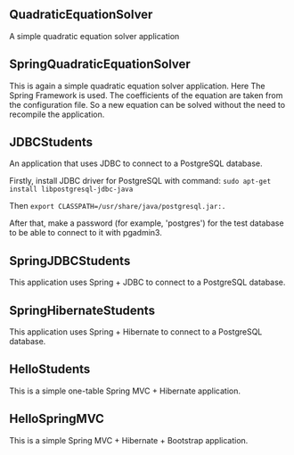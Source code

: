 ## QuadraticEquationSolver
A simple quadratic equation solver application

## SpringQuadraticEquationSolver
This is again a simple quadratic equation solver application. Here The Spring Framework is used. The coefficients of the equation are taken from the configuration file. So a new equation can be solved without the need to recompile the application.  

## JDBCStudents
An application that uses JDBC to connect to a PostgreSQL database.

Firstly, install JDBC driver for PostgreSQL with command:
`sudo apt-get install libpostgresql-jdbc-java`

Then `export CLASSPATH=/usr/share/java/postgresql.jar:.`

After that, make a password (for example, 'postgres') for the test database to be able to connect to it with pgadmin3.

## SpringJDBCStudents
This application uses Spring + JDBC to connect to a PostgreSQL database.

## SpringHibernateStudents
This application uses Spring + Hibernate to connect to a PostgreSQL database.

## HelloStudents
This is a simple one-table Spring MVC + Hibernate application.

## HelloSpringMVC
This is a simple Spring MVC + Hibernate + Bootstrap application.
